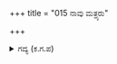 +++
title = "015 ನಾವು ಮತ್ರ್ಯರು"

+++

<details><summary>ಗದ್ಯ (ಕ.ಗ.ಪ) </summary>

15. 'ನಾವು ಭೂಲೋಕದವರು, ದೂರದಲ್ಲಿರುವ ಕಮಲದ ಹೂವಿನ ಸುವಾಸನೆಗೆ ನನ್ನ ಹೆಂಡತಿ ಮಾರು ಹೋದಳು. ಅವಳ ಮಾತಿನಂತೆ ಅದನ್ನು ತರುವುದಕ್ಕಾಗಿ ಈ ಕಾಡಿಗೆ ಬಂದಿದ್ದೇನೆ' ಎನ್ನುತ್ತಾ ಸಿಂಹನಾದ ಮಾಡುತ್ತಾ ಮುಂದೆ ನಡೆದಾಗ ಹನುಮಂತನ ಬಾಲ ಭೀಮನನ್ನು ತಡೆಯಿತು.
</details>
